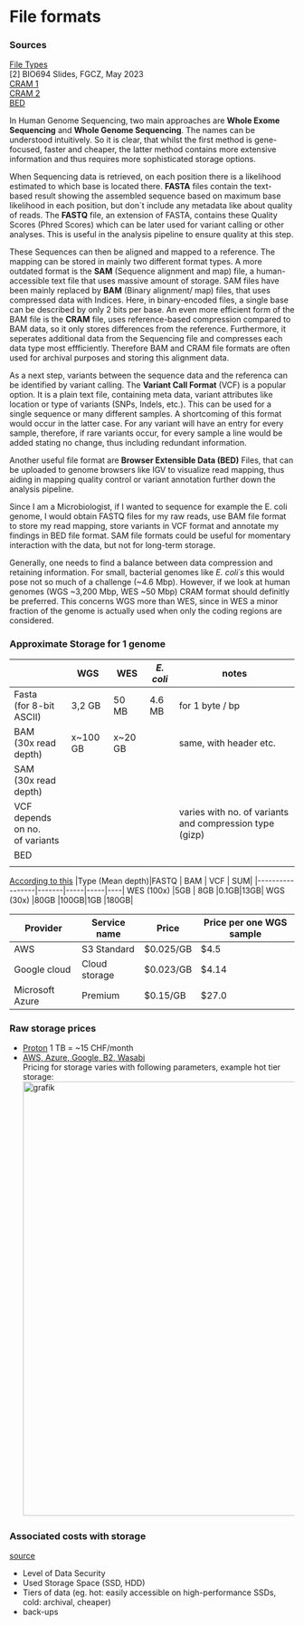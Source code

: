 # File formats

### Sources
[File Types](https://www.ga4gh.org/our-products/#{%22product%22:{%22related_work_streams%22:%22Large-Scale%20Genomics%20(LSG)%20Work%20Stream%22}}) </br>
[2] BIO694 Slides, FGCZ, May 2023  </br>
[CRAM 1](https://ena-docs.readthedocs.io/en/latest/retrieval/programmatic-access.html#cram-format#)  </br>
[CRAM 2](https://www.ga4gh.org/news_item/cram-compression-for-genomics/)  </br>
[BED](http://genome.cse.ucsc.edu/FAQ/FAQformat.html#format1)

In Human Genome Sequencing, two main approaches are **Whole Exome Sequencing** and **Whole Genome Sequencing**. The names can be understood intuitively. So it is clear, that whilst the first method is gene-focused, faster and cheaper, the latter method contains more extensive information and thus requires more sophisticated storage options.

When Sequencing data is retrieved, on each position there is a likelihood estimated to which base is located there. **FASTA** files contain the text-based result showing the assembled sequence based on maximum base likelihood in each position, but don´t include any metadata like about quality of reads. The **FASTQ** file, an extension of FASTA, contains these Quality Scores (Phred Scores) which can be later used for variant calling or other analyses. This is useful in the analysis pipeline to ensure quality at this step.

These Sequences can then be aligned and mapped to a reference. The mapping can be stored in mainly two different format types. 
A more outdated format is the **SAM** (Sequence alignment and map) file, a human-accessible text file that uses massive amount of storage.
SAM files have been mainly replaced by **BAM** (Binary alignment/ map) files, that uses compressed data with Indices. Here, in binary-encoded files, a single base can be described by only 2 bits per base. 
An even more efficient form of the BAM file is the **CRAM** file, uses reference-based compression compared to BAM data, so it only stores differences from the reference. Furthermore, it seperates additional data from the Sequencing file and compresses each data type most effficiently. Therefore BAM and CRAM file formats are often used for archival purposes and storing this alignment data.

As a next step, variants between the sequence data and the referenca can be identified by variant calling. The **Variant Call Format** (VCF) is a popular option. It is a plain text file, containing meta data, variant attributes like location or type of variants (SNPs, Indels, etc.). 
This can be used for a single sequence or many different samples. A shortcoming of this format would occur in the latter case. For any variant will have an entry for every sample,  therefore, if  rare variants occur, for every sample a line would be added stating no change, thus including redundant information.

Another useful file format are **Browser Extensible Data (BED)** Files, that can be uploaded to genome browsers like IGV to visualize read mapping, thus aiding in mapping quality control or variant annotation further down the analysis pipeline.

Since I am a Microbiologist, if I wanted to sequence for example the E. coli genome, I would obtain FASTQ files for my raw reads, use BAM file format to store my read mapping, store variants in VCF format and annotate my findings in BED file format. SAM file formats could be useful for momentary interaction with the data, but not for long-term storage.

Generally, one needs to find a balance between data compression and retaining information. For small, bacterial genomes like *E. coli´s* this would pose not so much of a challenge (~4.6 Mbp). However, if we look at human genomes (WGS ~3,200 Mbp, WES ~50 Mbp) CRAM format should definitly be preferred.
This concerns WGS more than WES, since in WES a minor fraction of the genome is actually used when only the coding regions are considered.


### Approximate Storage for 1 genome
|                                       | WGS    | WES   | *E. coli* | notes           |
| ------------------------------------- | ------ | ----- | --------- | --------------- |
| Fasta<br>(for 8-bit ASCII)            | 3,2 GB | 50 MB | 4.6 MB    | for 1 byte / bp |
| BAM<br>(30x read depth)               | x~100 GB| x~20 GB|           | same, with header etc.|
| SAM<br>(30x read depth)               |        |       |           |                 |
| VCF<br>depends on no. <br>of variants |        |       |           | varies with no. of variants and compression type (gizp)|
| BED                                   |        |       |           |                 |
|                                       |        |       |           |                 |

[According to this](https://3billion.io/blog/big-data-among-big-data-genome-data)
|Type (Mean depth)|FASTQ	| BAM	| VCF |	SUM|
|-----------------|-------|-----|-----|----|
WES (100x)	      |5GB	  | 8GB	|0.1GB|13GB|
WGS (30x)	        |80GB	  |100GB|1GB  |180GB|

|Provider	|Service name	|Price	|Price per one WGS sample|
|--------|-------------|---------|----------------------|
|AWS	    |S3 Standard	|$0.025/GB	|$4.5               |  
|Google cloud	|Cloud storage|$0.023/GB|	$4.14           |      
|Microsoft Azure	|Premium	|$0.15/GB	|$27.0            |

### Raw storage prices
- [Proton](https://proton.me/de/drive/pricing) 1 TB = ~15 CHF/month
- [AWS, Azure, Google, B2, Wasabi](https://www.starwindsoftware.com/blog/aws-vs-azure-vs-google-cloud-vs-backblaze-b2-vs-wasabi/) </br>
  Pricing for storage varies with following parameters, example hot tier storage:
  <img width="767" alt="grafik" src="https://github.com/user-attachments/assets/0f648ffc-8d4c-4e30-85ff-c80f479b7be0" />


### Associated costs with storage
[source](https://www.secoda.co/glossary/data-storage-cost-factors)
- Level of Data Security
- Used Storage Space (SSD, HDD)
- Tiers of data (eg. hot: easily accessible on high-performance SSDs, cold: archival, cheaper)
- back-ups



